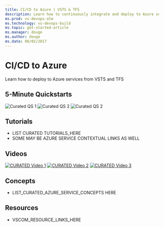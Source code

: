 ```yaml
---
title: CI/CD to Azure | VSTS & TFS    
description: Learn how to continuously integrate and deploy to Azure services from VSTS and TFS.  
ms.prod: vs-devops-alm
ms.technology: vs-devops-build
ms.topic: get-started-article  
ms.manager: douge
ms.author: douge
ms.date: 08/02/2017
---
```


# CI/CD to Azure

Learn how to deploy to Azure services from VSTS and TFS

## 5-Minute Quickstarts


![Curated QS 1](_img/index/azure-web-app-card.png)   ![Curated QS 2](_img/index/azure-vm-card.png)   ![Curated QS 2](_img/index/azure-containers-card.png)   


## Tutorials  

* LIST CURATED TUTORIALS_HERE
* SOME MAY BE AZURE SERVICE CONTEXTUAL LINKS AS WELL

## Videos

[![CURATED Video 1](_img/index/build-ci-cd-pipeline-vs-video.png)](https://channel9.msdn.com/Events/build-release/2017/P4105/player)   [![CURATED Video 2](_img/index/azure-stack-video.png)](#)   [![CURATED Video 3](_img/index/ci-cd-azure-container-service-video.png)](https://channel9.msdn.com/Events/Connect/2016/204/player)

## Concepts  

- LIST_CURATED_AZURE_SERVICE_CONCEPTS HERE

## Resources

- VSCOM_RESOURCE_LINKS_HERE